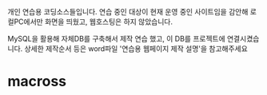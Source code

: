 개인 연습용 코딩소스들입니다. 연습 중인 대상이 현재 운영 중인 사이트임을 감안해 로컬PC에서만 화면을 띄웠고, 웹호스팅은 하지 않았습니다.

MySQL을 활용해 자체DB를 구축해서 제작 연습 했고, 이 DB를 프로젝트에 연결시켰습니다. 상세한 제작순서 등은 word파일 '연습용 웹페이지 제작 설명'을 참고해주세요

# macross
